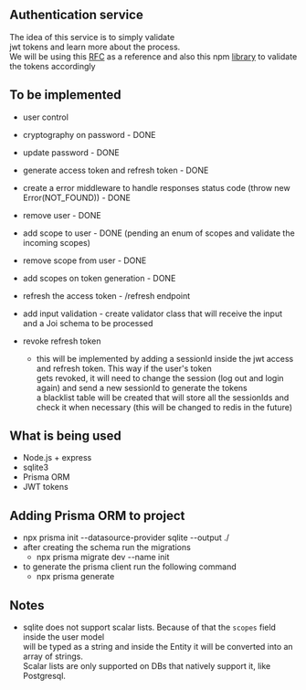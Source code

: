 ## Authentication service

The idea of this service is to simply validate  
jwt tokens and learn more about the process.  
We will be using this [RFC](https://datatracker.ietf.org/doc/html/rfc7519) as a reference and also
this npm [library](https://www.npmjs.com/package/jsonwebtoken) to validate the tokens accordingly  

## To be implemented

- user control
- cryptography on password - DONE
- update password - DONE
- generate access token and refresh token - DONE
- create a error middleware to handle responses status code (throw new Error(NOT_FOUND)) - DONE
- remove user - DONE
- add scope to user - DONE (pending an enum of scopes and validate the incoming scopes)
- remove scope from user - DONE
- add scopes on token generation - DONE
- refresh the access token - /refresh endpoint
- add input validation - create validator class  that will receive the input and a Joi schema to be processed

- revoke refresh token
  - this will be implemented by adding a sessionId inside the jwt access and refresh token. This way if the user's token  
  gets revoked, it will need to change the session (log out and login again) and send a new sessionId to generate the tokens  
  a blacklist table will be created that will store all the sessionIds and check it when necessary (this will be changed to redis in the future)  

## What is being used

- Node.js + express
- sqlite3
- Prisma ORM
- JWT tokens

## Adding Prisma ORM to project

- npx prisma init --datasource-provider sqlite --output ./  
- after creating the schema run the migrations  
  - npx prisma migrate dev --name init  
- to generate the prisma client run the following command
  - npx prisma generate

## Notes

- sqlite does not support scalar lists. Because of that the `scopes` field inside the user model  
  will be typed as a string and inside the Entity it will be converted into an array of strings.  
  Scalar lists are only supported on DBs that natively support it, like Postgresql.